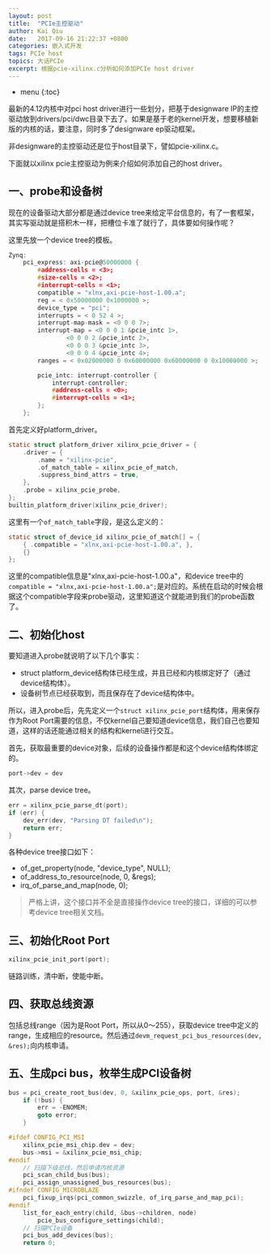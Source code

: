 ```yaml
---
layout: post
title:  "PCIe主控驱动"
author: Kai Qiu
date:   2017-09-16 21:22:37 +0800
categories: 嵌入式开发
tags: PCIe host
topics: 大话PCIe
excerpt: 根据pcie-xilinx.c分析如何添加PCIe host driver
---
```


* menu
{:toc}

最新的4.12内核中对pci host driver进行一些划分，把基于designware IP的主控驱动放到drivers/pci/dwc目录下去了。如果是基于老的kernel开发，想要移植新版的内核的话，要注意，同时多了designware ep驱动框架。

非designware的主控驱动还是位于host目录下，譬如pcie-xilinx.c。

下面就以xilinx pcie主控驱动为例来介绍如何添加自己的host driver。

## 一、probe和设备树

现在的设备驱动大部分都是通过device tree来给定平台信息的，有了一套框架，其实写驱动就是搭积木一样，把槽位卡准了就行了，具体要如何操作呢？

这里先放一个device tree的模板。

```c
Zynq:
	pci_express: axi-pcie@50000000 {
		#address-cells = <3>;
		#size-cells = <2>;
		#interrupt-cells = <1>;
		compatible = "xlnx,axi-pcie-host-1.00.a";
		reg = < 0x50000000 0x1000000 >;
		device_type = "pci";
		interrupts = < 0 52 4 >;
		interrupt-map-mask = <0 0 0 7>;
		interrupt-map = <0 0 0 1 &pcie_intc 1>,
				<0 0 0 2 &pcie_intc 2>,
				<0 0 0 3 &pcie_intc 3>,
				<0 0 0 4 &pcie_intc 4>;
		ranges = < 0x02000000 0 0x60000000 0x60000000 0 0x10000000 >;

		pcie_intc: interrupt-controller {
			interrupt-controller;
			#address-cells = <0>;
			#interrupt-cells = <1>;
		};
	};
```

首先定义好platform_driver。

``` c
static struct platform_driver xilinx_pcie_driver = {
	.driver = {
		.name = "xilinx-pcie",
		.of_match_table = xilinx_pcie_of_match,
		.suppress_bind_attrs = true,
	},
	.probe = xilinx_pcie_probe,
};
builtin_platform_driver(xilinx_pcie_driver);
```

这里有一个`of_match_table`字段，是这么定义的：

```c
static struct of_device_id xilinx_pcie_of_match[] = {
	{ .compatible = "xlnx,axi-pcie-host-1.00.a", },
	{}
};
```

这里的compatible信息是"xlnx,axi-pcie-host-1.00.a"，和device tree中的`compatible = "xlnx,axi-pcie-host-1.00.a";`是对应的。系统在启动的时候会根据这个compatible字段来probe驱动，这里知道这个就能进到我们的probe函数了。

## 二、初始化host

要知道进入probe就说明了以下几个事实：

- struct platform_device结构体已经生成，并且已经和内核绑定好了（通过device结构体）。
- 设备树节点已经获取到，而且保存在了device结构体中。

所以，进入probe后，先先定义一个`struct xilinx_pcie_port`结构体，用来保存作为Root Port需要的信息，不仅kernel自己要知道device信息，我们自己也要知道，这样的话还能通过相关的结构和kernel进行交互。

首先，获取最重要的device对象，后续的设备操作都是和这个device结构体绑定的。

```c
port->dev = dev
```

其次，parse device tree。

```c
err = xilinx_pcie_parse_dt(port);
if (err) {
	dev_err(dev, "Parsing DT failed\n");
	return err;
}
```

各种device tree接口如下：

- of_get_property(node, "device_type", NULL);
- of_address_to_resource(node, 0, &regs);
- irq_of_parse_and_map(node, 0);

> 严格上讲，这个接口并不全是直接操作device tree的接口，详细的可以参考device tree相关文档。

## 三、初始化Root Port

```c
xilinx_pcie_init_port(port);
```

链路训练，清中断，使能中断。

## 四、获取总线资源

包括总线range（因为是Root Port，所以从0～255），获取device tree中定义的range，生成相应的resource。然后通过`devm_request_pci_bus_resources(dev, &res);`向内核申请。

## 五、生成pci bus，枚举生成PCI设备树

```c
bus = pci_create_root_bus(dev, 0, &xilinx_pcie_ops, port, &res);
	if (!bus) {
		err = -ENOMEM;
		goto error;
	}

#ifdef CONFIG_PCI_MSI
	xilinx_pcie_msi_chip.dev = dev;
	bus->msi = &xilinx_pcie_msi_chip;
#endif
    // 扫描下级总线，然后申请内核资源
	pci_scan_child_bus(bus);
	pci_assign_unassigned_bus_resources(bus);
#ifndef CONFIG_MICROBLAZE
	pci_fixup_irqs(pci_common_swizzle, of_irq_parse_and_map_pci);
#endif
	list_for_each_entry(child, &bus->children, node)
		pcie_bus_configure_settings(child);
    // 扫描PCIe设备
	pci_bus_add_devices(bus);
	return 0;
```